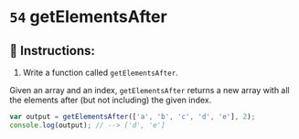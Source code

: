 # `54` getElementsAfter

## 📝 Instructions:

1. Write a function called `getElementsAfter`.

Given an array and an index, `getElementsAfter` returns a new array with all the elements after (but not including) the given index.


```Javascript
var output = getElementsAfter(['a', 'b', 'c', 'd', 'e'], 2); 
console.log(output); // --> ['d', 'e']
```